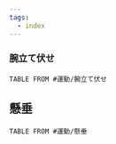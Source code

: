 ```yaml
---
tags:
  - index
---
```


### 腕立て伏せ

```dataview
TABLE FROM #運動/腕立て伏せ 
```

## 懸垂
```dataview
TABLE FROM #運動/懸垂 
```
